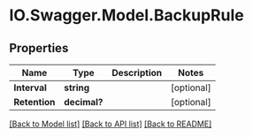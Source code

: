 # IO.Swagger.Model.BackupRule
## Properties

Name | Type | Description | Notes
------------ | ------------- | ------------- | -------------
**Interval** | **string** |  | [optional] 
**Retention** | **decimal?** |  | [optional] 

[[Back to Model list]](../README.md#documentation-for-models) [[Back to API list]](../README.md#documentation-for-api-endpoints) [[Back to README]](../README.md)

